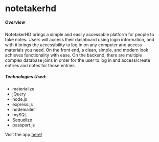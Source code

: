 # notetakerhd

<h5>Overview</h5>

<p>NotetakerHD brings a simple and easily accessable platform for people to take notes.  Users will access their dashboard using login information, and with it brings the accessibility to log in on any computer and access materials you need.  On the front end, a clean, simple, and modern look achieves functionality with ease.  On the backend, there are multiple complex database joins in order for the user to log in and access/create entries and notes for those entries.

<p>
    <h5>Technologies Used:</h5>
    <ul>
        <li>materialize</li>
        <li>jQuery</li>
        <li>node.js</li>
        <li>express.js</li>
        <li>nodemailer</li>
        <li>mySQL</li>
        <li>Sequelize</li>
        <li>passport.js</li>
    </ul>
</p>

Visit the app <a href='https://notetakerhd.herokuapp.com/' target="_blank">here!</a>